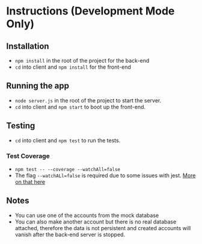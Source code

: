 # Instructions (Development Mode Only)

## Installation

- `npm install` in the root of the project for the back-end
- `cd` into client and `npm install` for the front-end

## Running the app

- `node server.js` in the root of the project to start the server.
- `cd` into client and `npm start` to boot up the front-end.

## Testing

- `cd` into client and `npm test` to run the tests.

### Test Coverage

- `npm test -- --coverage --watchAll=false`
- The flag `--watchALl=false` is required due to some issues with jest. [More on that here](https://github.com/facebook/create-react-app/issues/6888)

## Notes

- You can use one of the accounts from the mock database
- You can also make another account but there is no real database attached, therefore the data is not persistent and created accounts will vanish after the back-end server is stopped.
